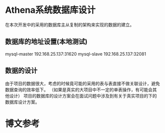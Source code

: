 # Athena系统数据库设计

在本次开发中的采用的数据库主从复制的架构来实现的数据的建立。

## 数据库的地址设置(本地测试)

mysql-master 192.168.25.137:31620 mysql-slave 192.168.25.137:32081

## 数据的设计

由于项目的数据很大，考虑的时候竟可能的采用的表与表直接不做关联设计，避免数据查询的效率低下。 （如果是真实的大项目中不一定的单表操作，有可能会其他设计） 项目的数据库的设计方案会在面试问题中涉及到有关于真实项目的下的数据库设计方案。

# 博文参考